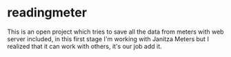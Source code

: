readingmeter
============

This is an open project which tries to save all the data from meters with web server included, in this first stage I'm working with Janitza Meters but I realized that it can work with others, it's our job add it.